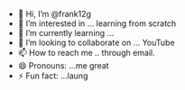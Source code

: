 - 👋 Hi, I’m @frank12g
- 👀 I’m interested in ... learning from scratch 
- 🌱 I’m currently learning ...
- 💞️ I’m looking to collaborate on ... YouTube 
- 📫 How to reach me .. through email.
- 😄 Pronouns: ...me great 
- ⚡ Fun fact: ...laung 

<!---
frank12g/frank12g is a ✨ special ✨ repository because its `README.md` (this file) appears on your GitHub profile.
You can click the Preview link to take a look at your changes.
--->
